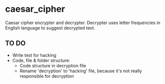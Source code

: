 # caesar_cipher
Caesar cipher encrypter and decrypter. Decrypter uses letter frequencies in English language to suggest decrypted text.

## TO DO
- Write test for hacking
- Code, file & folder structure:
    - Code structure in decryption file
    - Rename 'decryption' to 'hacking' file, because it's not really responsible for decryption
    